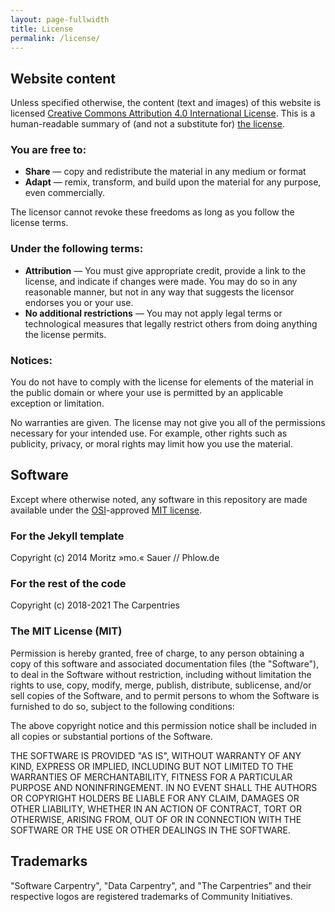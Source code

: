 ```yaml
---
layout: page-fullwidth
title: License
permalink: /license/
---
```


## Website content

Unless specified otherwise, the content (text and images) of this website is
licensed [Creative Commons Attribution 4.0 International
License](https://creativecommons.org/licenses/by/4.0/). This is a human-readable
summary of (and not a substitute for) [the
license](https://creativecommons.org/licenses/by/4.0/legalcode).


### You are free to:

- **Share** — copy and redistribute the material in any medium or format
- **Adapt** — remix, transform, and build upon the material for any purpose,
    even commercially.
    
The licensor cannot revoke these freedoms as long as you follow the license terms.


### Under the following terms:

- **Attribution** — You must give appropriate credit, provide a link to the
  license, and indicate if changes were made. You may do so in any reasonable
  manner, but not in any way that suggests the licensor endorses you or your
  use.
- **No additional restrictions** — You may not apply legal terms or
  technological measures that legally restrict others from doing anything the
  license permits.

### Notices:

You do not have to comply with the license for elements of the material in the public domain or where your use is permitted by an applicable exception or limitation.

No warranties are given. The license may not give you all of the permissions necessary for your intended use. For example, other rights such as publicity, privacy, or moral rights may limit how you use the material.

## Software

Except where otherwise noted, any software in this repository are made available under the [OSI](https://opensource.org/)-approved [MIT license](https://opensource.org/licenses/mit-license.html).

### For the Jekyll template

Copyright (c) 2014 Moritz »mo.« Sauer // Phlow.de

### For the rest of the code

Copyright (c) 2018-2021 The Carpentries

### The MIT License (MIT)

Permission is hereby granted, free of charge, to any person obtaining a copy
of this software and associated documentation files (the "Software"), to deal
in the Software without restriction, including without limitation the rights
to use, copy, modify, merge, publish, distribute, sublicense, and/or sell
copies of the Software, and to permit persons to whom the Software is
furnished to do so, subject to the following conditions:

The above copyright notice and this permission notice shall be included in all
copies or substantial portions of the Software.

THE SOFTWARE IS PROVIDED "AS IS", WITHOUT WARRANTY OF ANY KIND, EXPRESS OR
IMPLIED, INCLUDING BUT NOT LIMITED TO THE WARRANTIES OF MERCHANTABILITY,
FITNESS FOR A PARTICULAR PURPOSE AND NONINFRINGEMENT. IN NO EVENT SHALL THE
AUTHORS OR COPYRIGHT HOLDERS BE LIABLE FOR ANY CLAIM, DAMAGES OR OTHER
LIABILITY, WHETHER IN AN ACTION OF CONTRACT, TORT OR OTHERWISE, ARISING FROM,
OUT OF OR IN CONNECTION WITH THE SOFTWARE OR THE USE OR OTHER DEALINGS IN THE
SOFTWARE.


## Trademarks

"Software Carpentry", "Data Carpentry", and "The Carpentries" and their respective logos are registered trademarks of Community Initiatives.
